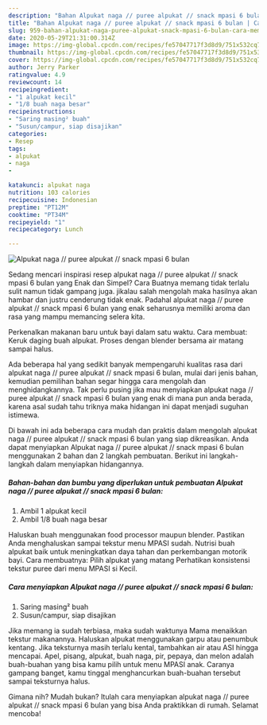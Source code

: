 ```yaml
---
description: "Bahan Alpukat naga // puree alpukat // snack mpasi 6 bulan | Cara Membuat Alpukat naga // puree alpukat // snack mpasi 6 bulan Yang Menggugah Selera"
title: "Bahan Alpukat naga // puree alpukat // snack mpasi 6 bulan | Cara Membuat Alpukat naga // puree alpukat // snack mpasi 6 bulan Yang Menggugah Selera"
slug: 959-bahan-alpukat-naga-puree-alpukat-snack-mpasi-6-bulan-cara-membuat-alpukat-naga-puree-alpukat-snack-mpasi-6-bulan-yang-menggugah-selera
date: 2020-05-29T21:31:00.314Z
image: https://img-global.cpcdn.com/recipes/fe57047717f3d8d9/751x532cq70/alpukat-naga-puree-alpukat-snack-mpasi-6-bulan-foto-resep-utama.jpg
thumbnail: https://img-global.cpcdn.com/recipes/fe57047717f3d8d9/751x532cq70/alpukat-naga-puree-alpukat-snack-mpasi-6-bulan-foto-resep-utama.jpg
cover: https://img-global.cpcdn.com/recipes/fe57047717f3d8d9/751x532cq70/alpukat-naga-puree-alpukat-snack-mpasi-6-bulan-foto-resep-utama.jpg
author: Jerry Parker
ratingvalue: 4.9
reviewcount: 14
recipeingredient:
- "1 alpukat kecil"
- "1/8 buah naga besar"
recipeinstructions:
- "Saring masing² buah"
- "Susun/campur, siap disajikan"
categories:
- Resep
tags:
- alpukat
- naga
- 

katakunci: alpukat naga  
nutrition: 103 calories
recipecuisine: Indonesian
preptime: "PT12M"
cooktime: "PT34M"
recipeyield: "1"
recipecategory: Lunch

---
```



![Alpukat naga // puree alpukat // snack mpasi 6 bulan](https://img-global.cpcdn.com/recipes/fe57047717f3d8d9/751x532cq70/alpukat-naga-puree-alpukat-snack-mpasi-6-bulan-foto-resep-utama.jpg)

Sedang mencari inspirasi resep alpukat naga // puree alpukat // snack mpasi 6 bulan yang Enak dan Simpel? Cara Buatnya memang tidak terlalu sulit namun tidak gampang juga. jikalau salah mengolah maka hasilnya akan hambar dan justru cenderung tidak enak. Padahal alpukat naga // puree alpukat // snack mpasi 6 bulan yang enak seharusnya memiliki aroma dan rasa yang mampu memancing selera kita.

Perkenalkan makanan baru untuk bayi dalam satu waktu. Cara membuat: Keruk daging buah alpukat. Proses dengan blender bersama air matang sampai halus.

Ada beberapa hal yang sedikit banyak mempengaruhi kualitas rasa dari alpukat naga // puree alpukat // snack mpasi 6 bulan, mulai dari jenis bahan, kemudian pemilihan bahan segar hingga cara mengolah dan menghidangkannya. Tak perlu pusing jika mau menyiapkan alpukat naga // puree alpukat // snack mpasi 6 bulan yang enak di mana pun anda berada, karena asal sudah tahu triknya maka hidangan ini dapat menjadi suguhan istimewa.


Di bawah ini ada beberapa cara mudah dan praktis dalam mengolah alpukat naga // puree alpukat // snack mpasi 6 bulan yang siap dikreasikan. Anda dapat menyiapkan Alpukat naga // puree alpukat // snack mpasi 6 bulan menggunakan 2 bahan dan 2 langkah pembuatan. Berikut ini langkah-langkah dalam menyiapkan hidangannya.

<!--inarticleads1-->

##### Bahan-bahan dan bumbu yang diperlukan untuk pembuatan Alpukat naga // puree alpukat // snack mpasi 6 bulan:

1. Ambil 1 alpukat kecil
1. Ambil 1/8 buah naga besar


Haluskan buah menggunakan food processor maupun blender. Pastikan Anda menghaluskan sampai tekstur menu MPASI sudah. Nutrisi buah alpukat baik untuk meningkatkan daya tahan dan perkembangan motorik bayi. Cara membuatnya: Pilih alpukat yang matang Perhatikan konsistensi tekstur puree dari menu MPASI si Kecil. 

<!--inarticleads2-->

##### Cara menyiapkan Alpukat naga // puree alpukat // snack mpasi 6 bulan:

1. Saring masing² buah
1. Susun/campur, siap disajikan


Jika memang ia sudah terbiasa, maka sudah waktunya Mama menaikkan tekstur makanannya. Haluskan alpukat menggunakan garpu atau penumbuk kentang. Jika teksturnya masih terlalu kental, tambahkan air atau ASI hingga mencapai. Apel, pisang, alpukat, buah naga, pir, pepaya, dan melon adalah buah-buahan yang bisa kamu pilih untuk menu MPASI anak. Caranya gampang banget, kamu tinggal menghancurkan buah-buahan tersebut sampai teksturnya halus. 

Gimana nih? Mudah bukan? Itulah cara menyiapkan alpukat naga // puree alpukat // snack mpasi 6 bulan yang bisa Anda praktikkan di rumah. Selamat mencoba!
